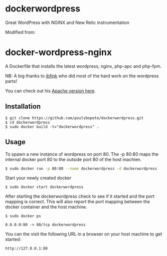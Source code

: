 dockerwordpress
===============

Great WordPress with NGINX and New Relic instrumentation

Modified from:
# docker-wordpress-nginx

A Dockerfile that installs the latest wordpress, nginx, php-apc and php-fpm.

NB: A big thanks to [jbfink](https://github.com/jbfink/docker-wordpress) who did most of the hard work on the wordpress parts!

You can check out his [Apache version here](https://github.com/jbfink/docker-wordpress).

## Installation

```
$ git clone https://github.com/poulsbopete/dockerwordpress.git
$ cd dockerwordpress
$ sudo docker build -t="dockerwordpress" .
```

## Usage

To spawn a new instance of wordpress on port 80.  The -p 80:80 maps the internal docker port 80 to the outside port 80 of the host machien.

```bash
$ sudo docker run -p 80:80 --name dockerwordpress -d dockerwordpress
```

Start your newly created docker

```
$ sudo docker start dockerwordpress
```

After starting the dockerwordpress check to see if it started and the port mapping is correct.  This will also report the port mapping between the docker container and the host machine.
```
$ sudo docker ps

0.0.0.0:80 -> 80/tcp dockerwordpress
```

You can the visit the following URL in a browser on your host machine to get started:

```
http://127.0.0.1:80
```
